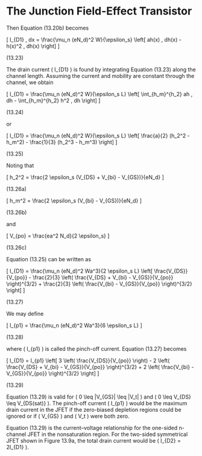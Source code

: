 # The Junction Field-Effect Transistor

Then Equation (13.20b) becomes

\[
I_{D1} \, dx = \frac{\mu_n (eN_d)^2 W}{\epsilon_s} \left[ ah(x) \, dh(x) - h(x)^2 \, dh(x) \right]
\]

(13.23)

The drain current \( I_{D1} \) is found by integrating Equation (13.23) along the channel length. Assuming the current and mobility are constant through the channel, we obtain

\[
I_{D1} = \frac{\mu_n (eN_d)^2 W}{\epsilon_s L} \left[ \int_{h_m}^{h_2} ah \, dh - \int_{h_m}^{h_2} h^2 \, dh \right]
\]

(13.24)

or

\[
I_{D1} = \frac{\mu_n (eN_d)^2 W}{\epsilon_s L} \left[ \frac{a}{2} (h_2^2 - h_m^2) - \frac{1}{3} (h_2^3 - h_m^3) \right]
\]

(13.25)

Noting that

\[
h_2^2 = \frac{2 \epsilon_s (V_{DS} + V_{bi} - V_{GS})}{eN_d}
\]

(13.26a)

\[
h_m^2 = \frac{2 \epsilon_s (V_{bi} - V_{GS})}{eN_d}
\]

(13.26b)

and

\[
V_{po} = \frac{ea^2 N_d}{2 \epsilon_s}
\]

(13.26c)

Equation (13.25) can be written as

\[
I_{D1} = \frac{\mu_n (eN_d)^2 Wa^3}{2 \epsilon_s L} \left[ \frac{V_{DS}}{V_{po}} - \frac{2}{3} \left( \frac{V_{DS} + V_{bi} - V_{GS}}{V_{po}} \right)^{3/2} + \frac{2}{3} \left( \frac{V_{bi} - V_{GS}}{V_{po}} \right)^{3/2} \right]
\]

(13.27)

We may define

\[
I_{p1} = \frac{\mu_n (eN_d)^2 Wa^3}{6 \epsilon_s L}
\]

(13.28)

where \( I_{p1} \) is called the pinch-off current. Equation (13.27) becomes

\[
I_{D1} = I_{p1} \left[ 3 \left( \frac{V_{DS}}{V_{po}} \right) - 2 \left( \frac{V_{DS} + V_{bi} - V_{GS}}{V_{po}} \right)^{3/2} + 2 \left( \frac{V_{bi} - V_{GS}}{V_{po}} \right)^{3/2} \right]
\]

(13.29)

Equation (13.29) is valid for \( 0 \leq |V_{GS}| \leq |V_t| \) and \( 0 \leq V_{DS} \leq V_{DS(sat)} \). The pinch-off current \( I_{p1} \) would be the maximum drain current in the JFET if the zero-biased depletion regions could be ignored or if \( V_{GS} \) and \( V_t \) were both zero.

Equation (13.29) is the current–voltage relationship for the one-sided n-channel JFET in the nonsaturation region. For the two-sided symmetrical JFET shown in Figure 13.9a, the total drain current would be \( I_{D2} = 2I_{D1} \).